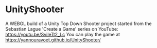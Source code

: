 # UnityShooter
A WEBGL build of a Unity Top Down Shooter project started from the Sebastian Lague 'Create a Game' series on YouTube: https://youtu.be/SviIeTt2_Lc
You can play the game at https://yannouravoet.github.io/UnityShooter/
